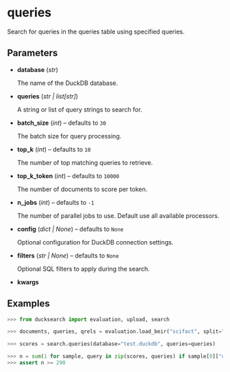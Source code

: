 # queries

Search for queries in the queries table using specified queries.



## Parameters

- **database** (*str*)

    The name of the DuckDB database.

- **queries** (*str | list[str]*)

    A string or list of query strings to search for.

- **batch_size** (*int*) – defaults to `30`

    The batch size for query processing.

- **top_k** (*int*) – defaults to `10`

    The number of top matching queries to retrieve.

- **top_k_token** (*int*) – defaults to `10000`

    The number of documents to score per token.

- **n_jobs** (*int*) – defaults to `-1`

    The number of parallel jobs to use. Default use all available processors.

- **config** (*dict | None*) – defaults to `None`

    Optional configuration for DuckDB connection settings.

- **filters** (*str | None*) – defaults to `None`

    Optional SQL filters to apply during the search.

- **kwargs**



## Examples

```python
>>> from ducksearch import evaluation, upload, search

>>> documents, queries, qrels = evaluation.load_beir("scifact", split="test")

>>> scores = search.queries(database="test.duckdb", queries=queries)

>>> n = sum(1 for sample, query in zip(scores, queries) if sample[0]["query"] == query)
>>> assert n >= 290
```

